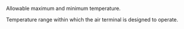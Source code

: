 Allowable maximum and minimum temperature.


<!-- comment -->


Temperature range within which the air terminal is designed to operate.

